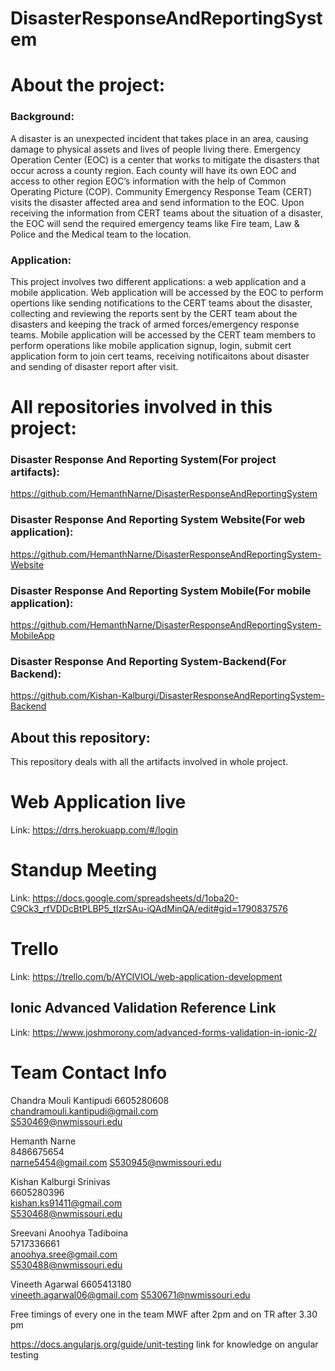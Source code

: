 # DisasterResponseAndReportingSystem

# About the project:  
### Background:  
A disaster is an unexpected incident that takes place in an area, causing damage to physical assets and lives of people living there. 
Emergency Operation Center (EOC) is a center that works to mitigate the disasters that occur across a county region. Each county will have its own EOC and access to other region EOC’s information with the help of Common Operating Picture (COP). 
Community Emergency Response Team (CERT) visits the disaster affected area and send information to the EOC. Upon receiving the information from CERT teams about the situation of a disaster, the EOC will send the required emergency teams like Fire team, Law & Police and the Medical team to the location.   
  
### Application:
This project involves two different applications: a web application and a mobile application. Web application will be accessed by the EOC to perform opertions like sending notifications to the CERT teams about the disaster, collecting and reviewing the reports sent by the CERT team about the disasters and keeping the track of armed forces/emergency response teams. Mobile application will be accessed by the CERT team members to perform operations like mobile application signup, login, submit cert application form to join cert teams, receiving notificaitons about disaster and sending of disaster report after visit.

# All repositories involved in this project:  
### Disaster Response And Reporting System(For project artifacts):  
https://github.com/HemanthNarne/DisasterResponseAndReportingSystem   

### Disaster Response And Reporting System Website(For web application):  
https://github.com/HemanthNarne/DisasterResponseAndReportingSystem-Website  

### Disaster Response And Reporting System Mobile(For mobile application):  
https://github.com/HemanthNarne/DisasterResponseAndReportingSystem-MobileApp

### Disaster Response And Reporting System-Backend(For Backend):  
https://github.com/Kishan-Kalburgi/DisasterResponseAndReportingSystem-Backend

## About this repository:
  This repository deals with all the artifacts involved in whole project. 

# Web Application live
Link: https://drrs.herokuapp.com/#/login

# Standup Meeting
Link: https://docs.google.com/spreadsheets/d/1oba20-C9Ck3_rfVDDcBtPLBP5_tIzrSAu-iQAdMinQA/edit#gid=1790837576

# Trello
Link: https://trello.com/b/AYCIVIOL/web-application-development

## Ionic Advanced Validation Reference Link
Link: https://www.joshmorony.com/advanced-forms-validation-in-ionic-2/

# Team Contact Info
Chandra Mouli Kantipudi	
6605280608	
chandramouli.kantipudi@gmail.com	
S530469@nwmissouri.edu

Hemanth Narne	
8486675654	
narne5454@gmail.com	
S530945@nwmissouri.edu

Kishan Kalburgi Srinivas	
6605280396	
kishan.ks91411@gmail.com	
S530468@nwmissouri.edu

Sreevani Anoohya Tadiboina	
5717336661	
anoohya.sree@gmail.com	
S530488@nwmissouri.edu

Vineeth Agarwal	
6605413180	
vineeth.agarwal06@gmail.com	
S530671@nwmissouri.edu

Free timings of every one in the team MWF after 2pm and on TR after 3.30 pm 

https://docs.angularjs.org/guide/unit-testing link for knowledge on angular testing 
